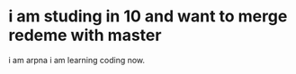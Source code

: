 
i am studing in 10
and want to merge redeme with master
=======
i am arpna
i am learning coding now.
